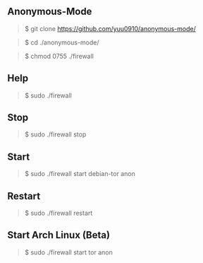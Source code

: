 ## Anonymous-Mode
> $ git clone https://github.com/yuu0910/anonymous-mode/

> $ cd ./anonymous-mode/

> $ chmod 0755 ./firewall

## Help
> $ sudo ./firewall

## Stop
> $ sudo ./firewall stop

## Start
> $ sudo ./firewall start debian-tor anon

## Restart
> $ sudo ./firewall restart

## Start Arch Linux (Beta)
> $ sudo ./firewall start tor anon
